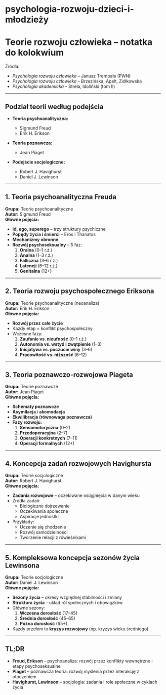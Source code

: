 # psychologia-rozwoju-dzieci-i-młodzieży

# Teorie rozwoju człowieka – notatka do kolokwium

Źródła:
- *Psychologia rozwoju człowieka* – Janusz Trempała (PWN)
- *Psychologia rozwoju człowieka* – Brzezińska, Apelt, Ziółkowska
- *Psychologia akademicka* – Strela, Idoliński (tom II)

---

## Podział teorii według podejścia

- **Teoria psychoanalityczna:**
  - Sigmund Freud
  - Erik H. Erikson

- **Teoria poznawcza:**
  - Jean Piaget

- **Podejście socjologiczne:**
  - Robert J. Havighurst
  - Daniel J. Lewinson

---

## 1. Teoria psychoanalityczna Freuda

**Grupa:** Teorie psychoanalityczne  
**Autor:** Sigmund Freud  
**Główne pojęcia:**
- **Id, ego, superego** – trzy struktury psychiczne
- **Popędy życia i śmierci** – Eros i Thanatos
- **Mechanizmy obronne**
- **Rozwój psychoseksualny** – 5 faz:
  1. **Oralna** (0–1 r.ż.)
  2. **Analna** (1–3 r.ż.)
  3. **Falliczna** (3–6 r.ż.)
  4. **Latencji** (6–12 r.ż.)
  5. **Genitalna** (12+)

---

## 2. Teoria rozwoju psychospołecznego Eriksona

**Grupa:** Teorie psychoanalityczne (neoanaliza)  
**Autor:** Erik H. Erikson  
**Główne pojęcia:**
- **Rozwój przez całe życie**
- Każdy etap = konflikt psychospołeczny
- Wczesne fazy:
  1. **Zaufanie vs. nieufność** (0–1 r.ż.)
  2. **Autonomia vs. wstyd i zwątpienie** (1–3)
  3. **Inicjatywa vs. poczucie winy** (3–6)
  4. **Pracowitość vs. niższość** (6–12)

---

## 3. Teoria poznawczo-rozwojowa Piageta

**Grupa:** Teorie poznawcze  
**Autor:** Jean Piaget  
**Główne pojęcia:**
- **Schematy poznawcze**
- **Asymilacja** i **akomodacja**
- **Ekwilibracja (równowaga poznawcza)**
- **Fazy rozwoju:**
  1. **Sensomotoryczna** (0–2)
  2. **Przedoperacyjna** (2–7)
  3. **Operacji konkretnych** (7–11)
  4. **Operacji formalnych** (12+)

---

## 4. Koncepcja zadań rozwojowych Havighursta

**Grupa:** Teorie socjologiczne  
**Autor:** Robert J. Havighurst  
**Główne pojęcia:**
- **Zadania rozwojowe** – oczekiwane osiągnięcia w danym wieku
- Źródła zadań:
  - Biologiczne dojrzewanie
  - Oczekiwania społeczne
  - Aspiracje jednostki
- Przykłady:
  - Uczenie się chodzenia
  - Rozwój samodzielności
  - Tworzenie relacji z rówieśnikami

---

## 5. Kompleksowa koncepcja sezonów życia Lewinsona

**Grupa:** Teorie socjologiczne  
**Autor:** Daniel J. Lewinson  
**Główne pojęcia:**
- **Sezony życia** – okresy względnej stabilności i zmiany
- **Struktura życia** – układ ról społecznych i obowiązków
- Główne sezony:
  1. **Wczesna dorosłość** (17–45)
  2. **Średnia dorosłość** (45–65)
  3. **Późna dorosłość** (65+)
- Każdy przełom to **kryzys rozwojowy** (np. kryzys wieku średniego)

---

## TL;DR

- **Freud, Erikson** – psychoanaliza: rozwój przez konflikty wewnętrzne i etapy psychoseksualne
- **Piaget** – poznawcza teoria: rozwój myślenia przez interakcję z otoczeniem
- **Havighurst, Lewinson** – socjologia: zadania i role społeczne w cyklach życia
